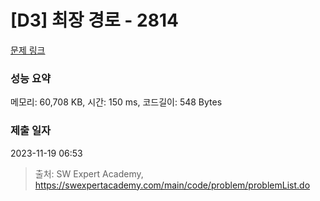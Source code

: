 # [D3] 최장 경로 - 2814 

[문제 링크](https://swexpertacademy.com/main/code/problem/problemDetail.do?contestProbId=AV7GOPPaAeMDFAXB) 

### 성능 요약

메모리: 60,708 KB, 시간: 150 ms, 코드길이: 548 Bytes

### 제출 일자

2023-11-19 06:53



> 출처: SW Expert Academy, https://swexpertacademy.com/main/code/problem/problemList.do